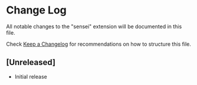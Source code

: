 # Change Log

All notable changes to the "sensei" extension will be documented in this file.

Check [Keep a Changelog](http://keepachangelog.com/) for recommendations on how to structure this file.

## [Unreleased]

- Initial release